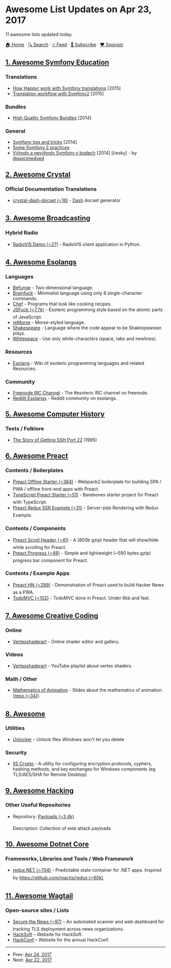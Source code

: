 # Awesome List Updates on Apr 23, 2017

11 awesome lists updated today.

[🏠 Home](/README.md) · [🔍 Search](https://www.trackawesomelist.com/search/) · [🔥 Feed](https://www.trackawesomelist.com/rss.xml) · [📮 Subscribe](https://trackawesomelist.us17.list-manage.com/subscribe?u=d2f0117aa829c83a63ec63c2f&id=36a103854c) · [❤️  Sponsor](https://github.com/sponsors/theowenyoung)



## [1. Awesome Symfony Education](/content/pehapkari/awesome-symfony-education/README.md)

### Translations

*   [How Happyr work with Symfony translations](https://developer.happyr.com/how-happyr-work-with-symfony-translations) \[2015]
*   [Translation workflow with Symfony2](https://jolicode.com/blog/translation-workflow-with-symfony2) \[2015]

### Bundles

*   [High Quality Symfony Bundles](https://www.slideshare.net/matthiasnoback/high-quality-symfony-bundles-tutorial-dutch-php-conference-2014) \[2014]

### General

*   [Symfony tips and tricks](https://www.slideshare.net/javier.eguiluz/symfony-tips-and-tricks) \[2014]
*   [Some Symfony 2 practices](https://emanueleminotto.github.io/blog/some-symfony-2-practices)
*   [Výhody a nevýhody Symfony v bodech](https://devel.cz/otazka/nette-vs-symfony#answer-17973) \[2014] \[česky] - by [@spicimedved](https://twitter.com/spicimedved)

## [2. Awesome Crystal](/content/veelenga/awesome-crystal/README.md)

### Official Documentation Translations

*   [crystal-dash-docset (⭐16)](https://github.com/Sija/crystal-dash-docset) - [Dash](https://kapeli.com/dash) docset generator

## [3. Awesome Broadcasting](/content/ebu/awesome-broadcasting/README.md)

### Hybrid Radio

*   [RadioVIS Demo (⭐27)](https://github.com/bbc/RadioVisDemo) - RadioVIS client application in Python.

## [4. Awesome Esolangs](/content/angrykoala/awesome-esolangs/README.md)

### Languages

*   [Befunge](https://esolangs.org/wiki/Befunge) - Two-dimensional language.
*   [Brainfuck](https://esolangs.org/wiki/Brainfuck) - Minimalist language using only 8 single-character commands.
*   [Chef](http://www.dangermouse.net/esoteric/chef.html) - Programs that look like cooking recipes.
*   [JSFuck (⭐7.7k)](https://github.com/aemkei/jsfuck) - Esoteric programming style based on the atomic parts of JavaScript.
*   [reMorse](http://esolangs.org/wiki/reMorse) - Morse-styled language.
*   [Shakespeare](http://shakespearelang.sourceforge.net) - Language where the code appear to be Shakespearean plays.
*   [Whitespace](http://web.archive.org/web/20150623025348/http://compsoc.dur.ac.uk/whitespace) - Use only white-characters (space, tabs and newlines).

### Resources

*   [Esolang](https://esolangs.org) - Wiki of esoteric programming languages and related Resources.

### Community

*   [Freenode IRC Channel](http://webchat.freenode.net/?channels=esoteric\&uio=d4) - The #esoteric IRC channel on freenode.
*   [Reddit Esolangs](https://www.reddit.com/r/esolangs) - Reddit community on esolangs.

## [5. Awesome Computer History](/content/watson/awesome-computer-history/README.md)

### Texts / Folklore

*   [The Story of Getting SSH Port 22](https://www.ssh.com/ssh/port) (1995)

## [6. Awesome Preact](/content/preactjs/awesome-preact/README.md)

### Contents / Boilerplates

*   [Preact Offline Starter (⭐384)](https://github.com/lukeed/preact-starter) - Webpack2 boilerplate for building SPA / PWA / offline front-end apps with Preact.
*   [TypeScript Preact Starter (⭐51)](https://github.com/nickytonline/ts-preact-starter) - Barebones starter project for Preact with TypeScript.
*   [Preact Redux SSR Example (⭐31)](https://github.com/csbun/preact-redux-ssr-example) - Server-side Rendering with Redux Example.

### Contents / Components

*   [Preact Scroll Header (⭐41)](https://github.com/lukeed/preact-scroll-header) - A (800b gzip) header that will show/hide while scrolling for Preact.
*   [Preact Progress (⭐49)](https://github.com/lukeed/preact-progress) - Simple and lightweight (\~590 bytes gzip) progress bar component for Preact.

### Contents / Example Apps

*   [Preact HN (⭐299)](https://github.com/kristoferbaxter/preact-hn) - Demonstration of Preact used to build Hacker News as a PWA.
*   [TodoMVC (⭐102)](https://github.com/developit/preact-todomvc) - TodoMVC done in Preact. Under 6kb and fast.

## [7. Awesome Creative Coding](/content/terkelg/awesome-creative-coding/README.md)

### Online

*   [Vertexshaderart](https://www.vertexshaderart.com/) - Online shader editor and gallery.

### Videos

*   [Vertexshaderart](https://www.youtube.com/channel/UC6IqL5vkMJpqBG_bFDjsaxw) - YouTube playlist about vertex shaders.

### Math / Other

*   [Mathematics of Animation](https://winkervsbecks.github.io/mathematics-of-animation/#/) - Slides about the mathematics of animation ([repo (⭐34)](https://github.com/winkerVSbecks/mathematics-of-animation)).

## [8. Awesome](/content/Awesome-Windows/Awesome/README.md)

### Utilities

*   [Unlocker](http://www.softpedia.com/get/System/System-Miscellaneous/Unlocker.shtml) - Unlock files Windows won't let you delete

### Security

*   [IIS Crypto](https://www.nartac.com/Products/IISCrypto) - A utility for configuring encryption protocols, cyphers, hashing methods, and key exchanges for Windows components (eg TLS/AES/SHA for Remote Desktop)

## [9. Awesome Hacking](/content/Hack-with-Github/Awesome-Hacking/README.md)

### Other Useful Repositories

- Repository: [Payloads (⭐3.4k)](https://github.com/foospidy/payloads)

  Description: Collection of web attack payloads



## [10. Awesome Dotnet Core](/content/thangchung/awesome-dotnet-core/README.md)

### Frameworks, Libraries and Tools / Web Framework

*   [redux.NET (⭐704)](https://github.com/GuillaumeSalles/redux.NET) - Predictable state container for .NET apps. Inspired by [https://github.com/reactjs/redux (⭐60k)](https://github.com/reactjs/redux).

## [11. Awesome Wagtail](/content/springload/awesome-wagtail/README.md)

### Open-source sites / Lists

*   [Secure the News (⭐97)](https://github.com/freedomofpress/securethenews) – An automated scanner and web dashboard for tracking TLS deployment across news organizations.
*   [HackSoft](https://github.com/HackSoftware/hacksoft.io) – Website for HackSoft.
*   [HackConf](https://github.com/HackSoftware/hackconf.bg) – Website for the annual HackConf.

---

- Prev: [Apr 24, 2017](/content/2017/04/24/README.md)
- Next: [Apr 22, 2017](/content/2017/04/22/README.md)